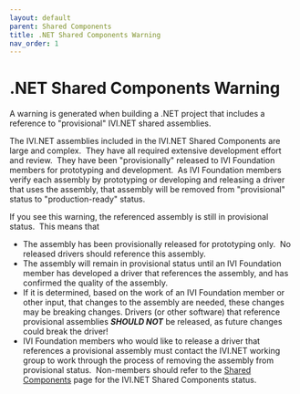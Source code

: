 ```yaml
---
layout: default
parent: Shared Components
title: .NET Shared Components Warning
nav_order: 1
---
```


# .NET Shared Components Warning

A warning is generated when building a .NET project
that includes a reference to "provisional" IVI.NET shared
assemblies.

The IVI.NET assemblies included in the IVI.NET Shared
Components are large and complex.  They have all required extensive
development effort and review.  They have been "provisionally" released
to IVI Foundation members for prototyping and development.  As IVI
Foundation members verify each assembly by prototyping or developing and
releasing a driver that uses the assembly, that assembly will be removed
from "provisional" status to "production-ready" status.

If you see this warning, the referenced assembly is
still in provisional status.  This means that

- The assembly has been provisionally released for
  prototyping only.  No released drivers should reference this
  assembly.
- The assembly will remain in provisional status
  until an IVI Foundation member has developed a driver that
  references the assembly, and has confirmed the quality of the
  assembly.
- If it is determined, based on the work of an IVI
  Foundation member or other input, that changes to the assembly are
  needed, these changes may be breaking changes.
  Drivers (or other software)
  that reference provisional assemblies
  ***SHOULD NOT*** be released,
  as future changes could break the driver\!
- IVI Foundation members who would like to release
  a driver that references a provisional assembly must contact the
  IVI.NET working group to work through the process of removing the
  assembly from provisional status.  Non-members should refer to the
  [Shared Components](Default.html) page for the IVI.NET Shared Components status.
  